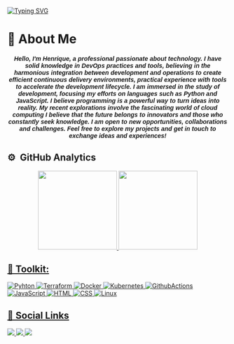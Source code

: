 [![Typing SVG](https://readme-typing-svg.demolab.com?font=Fira+Code&weight=700&size=24&pause=1000&random=false&width=435&lines=Welcome+to+my+profile)](https://git.io/typing-svg)

# 🌠 About Me
<h5 align="center"><font face="Arial">
Hello, I'm <strong>Henrique</strong>, a professional passionate about technology. I have solid knowledge in DevOps practices and tools, believing in the harmonious integration between development and operations to create efficient continuous delivery environments, practical experience with tools to accelerate the development lifecycle. I am immersed in the study of development, focusing my efforts on languages ​​such as Python and JavaScript. I believe programming is a powerful way to turn ideas into reality. My recent explorations involve the fascinating world of cloud computing
I believe that the future belongs to innovators and those who constantly seek knowledge. I am open to new opportunities, collaborations and challenges. Feel free to explore my projects and get in touch to exchange ideas and experiences!</strong></font></h5>

## ⚙️ &nbsp;GitHub Analytics
<div align="center">
  <a href="https://github.com/n0vaesz">
  <img height="180em" src="https://github-readme-stats-sigma-five.vercel.app/api?username=n0vaesz&show_icons=true&theme=dark&count_private=true"/>
  <img height="180em" src="https://github-readme-stats-sigma-five.vercel.app/api/top-langs/?username=n0vaesz&layout=compact&langs_count=7&theme=dark"/>
</div>


## 🧰 Toolkit:

![Pyhton](https://img.shields.io/badge/-Python-010101?style=for-the-badge&logo=python&Color=black)
![Terraform](https://img.shields.io/badge/-Terraform-010101?style=for-the-badge&logo=terraform&Color=black)
![Docker](https://img.shields.io/badge/-Docker-010101?style=for-the-badge&logo=docker&Color=black)
![Kubernetes](https://img.shields.io/badge/-kubernetes-010101?style=for-the-badge&logo=kubernetes&Color=black)
![GithubActions](https://img.shields.io/badge/-github%20actions-010101?style=for-the-badge&logo=githubactions&Color=black)
![JavaScript](https://img.shields.io/badge/-javascript-010101?style=for-the-badge&logo=javascript&Color=black)
![HTML](https://img.shields.io/badge/-html-010101?style=for-the-badge&logo=html5&Color=black)
![CSS](https://img.shields.io/badge/-css-010101?style=for-the-badge&logo=css3&Color=black)
![Linux](https://img.shields.io/badge/-linux-010101?style=for-the-badge&logo=linux&Color=black)

## 🔗 Social Links
  <div> 
  <a href="https://www.instagram.com/n0vaesz/" target="_blank">
    <img src="https://img.shields.io/badge/-Instagram-%23E4405F?style=for-the-badge&logo=instagram&logoColor=white" target="_blank" />
  </a>

  <a href="https://www.linkedin.com/in/henrique-novaes-b805b4225" target="_blank">
    <img src="https://img.shields.io/badge/-LinkedIn-%230077B5?style=for-the-badge&logo=linkedin&logoColor=white" target="_blank" />
  </a> 

  <a href="https://web.whatsapp.com/send?l=en&phone=+55 11995299898" target="_blank">
    <img src="https://img.shields.io/badge/WhatsApp-25D366?style=for-the-badge&logo=whatsapp&logoColor=white" target="_blank" />
  </a>
</div>
